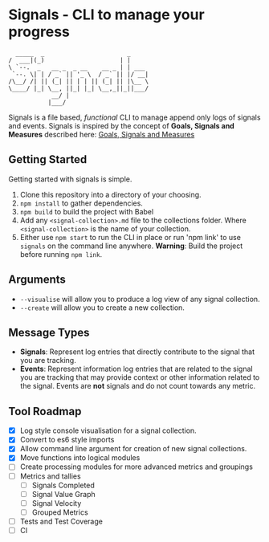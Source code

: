 # Signals - CLI to manage your progress
```
  _____  _                       _
/  ___|(_)                     | |
\ `--.  _   __ _  _ __    __ _ | | ___
 `--. \| | / _` || '_ \  / _` || |/ __|
/\__/ /| || (_| || | | || (_| || |\__ \
\____/ |_| \__, ||_| |_| \__,_||_||___/
            __/ |
           |___/
```

Signals is a file based, _functional_ CLI to manage append only logs of signals and events.
Signals is inspired by the concept of __Goals, Signals and Measures__ described here: [Goals, Signals and Measures](https://www.atlassian.com/team-playbook/plays/goals-signals-measures)

## Getting Started
Getting started with signals is simple.

1. Clone this repository into a directory of your choosing.
2. `npm install` to gather dependencies.
3. `npm build` to build the project with Babel
4. Add any `<signal-collection>.md` file to the collections folder. Where `<signal-collection>` is the name of your collection.
5. Either use `npm start` to run the CLI in place or run 'npm link' to use `signals` on the command line anywhere. __Warning__: Build the project before running `npm link`.

## Arguments
- `--visualise` will allow you to produce a log view of any signal collection.
- `--create` will allow you to create a new collection.

## Message Types
- __Signals__: Represent log entries that directly contribute to the signal that you are tracking.
- __Events__: Represent information log entries that are related to the signal you are tracking that may provide context or other information related to the signal. Events are __not__ signals and do not count towards any metric.

## Tool Roadmap
- [x] Log style console visualisation for a signal collection.
- [x] Convert to es6 style imports
- [x] Allow command line argument for creation of new signal collections.
- [x] Move functions into logical modules
- [ ] Create processing modules for more advanced metrics and groupings
- [ ] Metrics and tallies
    - [ ] Signals Completed
    - [ ] Signal Value Graph
    - [ ] Signal Velocity
    - [ ] Grouped Metrics
- [ ] Tests and Test Coverage
- [ ] CI